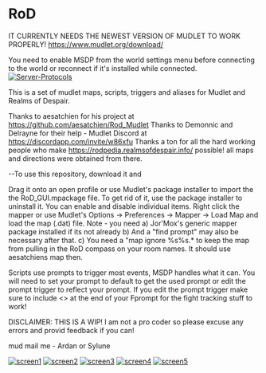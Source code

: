 # RoD
IT CURRENTLY NEEDS THE NEWEST VERSION OF MUDLET TO WORK PROPERLY!
https://www.mudlet.org/download/

You need to enable MSDP from the world settings menu before connecting to the world or reconnect if it's installed while connected.
<a href="https://imgbb.com/"><img src="https://i.ibb.co/dgdsbtp/Server-Protocols.png" alt="Server-Protocols" border="0"></a>

This is a set of mudlet maps, scripts, triggers and aliases for Mudlet and Realms of Despair.

Thanks to aesatchien for his project at https://github.com/aesatchien/Rod_Mudlet
Thanks to Demonnic and Delrayne for their help - Mudlet Discord at https://discordapp.com/invite/w86xfu
Thanks a ton for all the hard working people who make https://rodpedia.realmsofdespair.info/ possible! all maps and directions were obtained from there.

--To use this repository, download it and

Drag it onto an open profile or use Mudlet's package installer to import the the RoD_GUI.mpackage file. To get rid of it, use the package installer to uninstall it.
You can enable and disable individual items.
Right click the mapper or use Mudlet's Options -> Preferences -> Mapper -> Load Map and load the map (.dat) file. Note - you need
a) Jor'Mox's generic mapper package installed if its not already
b) And a "find prompt" may also be necessary after that.
c) You need a "map ignore %s%s.* to keep the map from pulling in the RoD compass on your room names. It should use aesatchiens map then.


Scripts use prompts to trigger most events, MSDP handles what it can.
You will need to set your prompt to default to get the used prompt or edit the prompt trigger to reflect your prompt.
If you edit the prompt trigger make sure to include <> at the end of your Fprompt for the fight tracking stuff to work!

DISCLAIMER: THIS IS A WIP! I am not a pro coder so please excuse any errors and provid feedback if you can!

mud mail me - Ardan or Sylune

<a href="https://ibb.co/K6pVLPc"><img src="https://i.ibb.co/319SM35/screen1.png" alt="screen1" border="0"></a>
<a href="https://ibb.co/LR9Q4zy"><img src="https://i.ibb.co/MSP8qDH/screen2.png" alt="screen2" border="0"></a>
<a href="https://ibb.co/wWPV4HC"><img src="https://i.ibb.co/3Nj2cXW/screen3.png" alt="screen3" border="0"></a>
<a href="https://ibb.co/ZzgtKDh"><img src="https://i.ibb.co/RT6ZPwC/screen4.png" alt="screen4" border="0"></a>
<a href="https://ibb.co/ZMRgp9f"><img src="https://i.ibb.co/5RXjgZ1/screen5.png" alt="screen5" border="0"></a>
